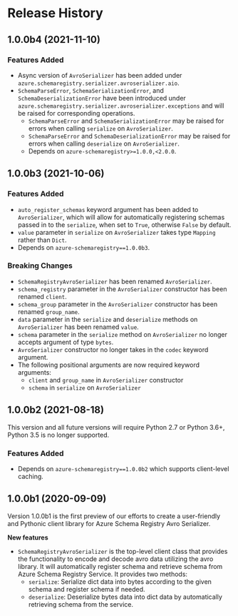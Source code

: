 # Release History

## 1.0.0b4 (2021-11-10)

### Features Added

- Async version of `AvroSerializer` has been added under `azure.schemaregistry.serializer.avroserializer.aio`.
- `SchemaParseError`, `SchemaSerializationError`, and `SchemaDeserializationError` have been introduced under `azure.schemaregistry.serializer.avroserializer.exceptions` and will be raised for corresponding operations.
  - `SchemaParseError` and `SchemaSerializationError` may be raised for errors when calling `serialize` on `AvroSerializer`.
  - `SchemaParseError` and `SchemaDeserializationError` may be raised for errors when calling `deserialize` on `AvroSerializer`.
  - Depends on `azure-schemaregistry>=1.0.0,<2.0.0`.

## 1.0.0b3 (2021-10-06)

### Features Added

- `auto_register_schemas` keyword argument has been added to `AvroSerializer`, which will allow for automatically registering schemas passed in to the `serialize`, when set to `True`, otherwise `False` by default.
- `value` parameter in `serialize` on `AvroSerializer` takes type `Mapping` rather than `Dict`.
- Depends on `azure-schemaregistry==1.0.0b3`.

### Breaking Changes

- `SchemaRegistryAvroSerializer` has been renamed `AvroSerializer`.
- `schema_registry` parameter in the `AvroSerializer` constructor has been renamed `client`.
- `schema_group` parameter in the `AvroSerializer` constructor has been renamed `group_name`.
- `data` parameter in the `serialize` and `deserialize` methods on `AvroSerializer` has been renamed `value`.
- `schema` parameter in the `serialize` method on `AvroSerializer` no longer accepts argument of type `bytes`.
- `AvroSerializer` constructor no longer takes in the `codec` keyword argument.
- The following positional arguments are now required keyword arguments:
  - `client` and `group_name` in `AvroSerializer` constructor
  - `schema` in `serialize` on `AvroSerializer`

## 1.0.0b2 (2021-08-18)

This version and all future versions will require Python 2.7 or Python 3.6+, Python 3.5 is no longer supported.

### Features Added

- Depends on `azure-schemaregistry==1.0.0b2` which supports client-level caching.

## 1.0.0b1 (2020-09-09)

Version 1.0.0b1 is the first preview of our efforts to create a user-friendly and Pythonic client library for Azure Schema Registry Avro Serializer.

**New features**

- `SchemaRegistryAvroSerializer` is the top-level client class that provides the functionality to encode and decode avro data utilizing the avro library. It will automatically register schema and retrieve schema from Azure Schema Registry Service. It provides two methods:
  - `serialize`: Serialize dict data into bytes according to the given schema and register schema if needed.
  - `deserialize`: Deserialize bytes data into dict data by automatically retrieving schema from the service.
